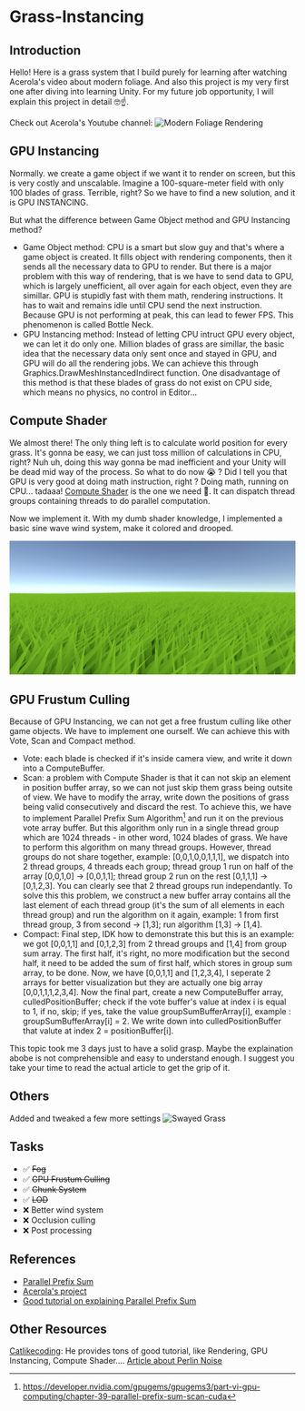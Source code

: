 # Grass-Instancing
 
## Introduction 
Hello! Here is a grass system that I build purely for learning after watching Acerola's video about modern foliage. And also this project is my very first one after diving into learning Unity. For my future job opportunity, I will explain this project in detail :nerd_face::point_up:.

Check out Acerola's Youtube channel: ![Modern Foliage Rendering](https://www.youtube.com/watch?v=jw00MbIJcrk)

## GPU Instancing
Normally. we create a game object if we want it to render on screen, but this is very costly and unscalable. Imagine a 100-square-meter field with only 100 blades of grass. Terrible, right? So we have to find a new solution, and it is GPU INSTANCING. 

But what the difference between Game Object method and GPU Instancing method?
- Game Object method: CPU is a smart but slow guy and that's where a game object is created. It fills object with rendering components, then it sends all the necessary data to GPU to render. But there is a major problem with this way of rendering, that is we have to send data to GPU, which is largely unefficient, all over again for each object, even they are simillar. GPU is stupidly fast with them math, rendering instructions. It has to wait and remains idle until CPU send the next instruction. Because GPU is not performing at peak, this can lead to fewer FPS. This phenomenon is called Bottle Neck.
- GPU Instancing method: Instead of letting CPU intruct GPU every object, we can let it do only one. Million blades of grass are simillar, the basic idea that the necessary data only sent once and stayed in GPU, and GPU will do all the rendering jobs. We can achieve this through Graphics.DrawMeshInstancedIndirect function. One disadvantage of this method is that these blades of grass do not exist on CPU side, which means no physics, no control in Editor...

## Compute Shader
We almost there! The only thing left is to calculate world position for every grass. It's gonna be easy, we can just toss million of calculations in CPU, right? Nuh uh, doing this way gonna be mad inefficient and your Unity will be dead mid way of the process. So what to do now :sob: ? Did I tell you that GPU is very good at doing math instruction, right ? Doing math, running on CPU... tadaaa! [Compute Shader](https://docs.unity3d.com/Manual/class-ComputeShader.html) is the one we need :exploding_head:. It can dispatch thread groups containing threads to do parallel computation. 

Now we implement it. With my dumb shader knowledge, I implemented a basic sine wave wind system, make it colored and drooped. 

![Implementation](/Assets/Grass/Image/Grass.png)

## GPU Frustum Culling

Because of GPU Instancing, we can not get a free frustum culling like other game objects. We have to implement one ourself. We can achieve this with Vote, Scan and Compact method.
- Vote: each blade is checked if it's inside camera view, and write it down into a ComputeBuffer.
- Scan: a problem with Compute Shader is that it can not skip an element in position buffer array, so we can not just skip them grass being outsite of view. We have to modify the array, write down the positions of grass being valid consecutively and discard the rest. To achieve this, we have to implement Parallel Prefix Sum Algorithm[^1] and run it on the previous vote array buffer. But this algorithm only run in a single thread group which are 1024 threads - in other word, 1024 blades of grass. We have to perform this algorithm on many thread groups. However, thread groups do not share together, example: [0,0,1,0,0,1,1,1], we dispatch into 2 thread groups, 4 threads each group; thread group 1 run on half of the array [0,0,1,0] -> [0,0,1,1]; thread group 2 run on the rest [0,1,1,1] -> [0,1,2,3]. You can clearly see that 2 thread groups run independantly. To solve this this problem, we construct a new buffer array contains all the last element of each thread group (it's the sum of all elements in each thread group) and run the algorithm on it again, example: 1 from first thread group, 3 from second -> [1,3]; run algorithm [1,3] -> [1,4].
- Compact: Final step, IDK how to demonstrate this but this is an example: we got [0,0,1,1] and [0,1,2,3] from 2 thread groups and [1,4] from group sum array. The first half, it's right, no more modification but the second half, it need to be added the sum of first half, which stores in group sum array, to be done. Now, we have [0,0,1,1] and [1,2,3,4], I seperate 2 arrays for better visualization but they are actually one big array [0,0,1,1,1,2,3,4]. Now the final part, create a new ComputeBuffer array, culledPositionBuffer; check if the vote buffer's value at index i is equal to 1, if no, skip; if yes, take the value groupSumBufferArray[i], example : groupSumBufferArray[i] = 2. We write down into culledPositionBuffer that valute at index 2 = positionBuffer[i].

This topic took me 3 days just to have a solid grasp. Maybe the explaination abobe is not comprehensible and easy to understand enough. I suggest you take your time to read the actual article to get the grip of it.

## Others

Added and tweaked a few more settings
![Swayed Grass](/Assets/Grass/Image/sway.gif)

## Tasks

- :white_check_mark: ~~Fog~~
- :white_check_mark: ~~GPU Frustum Culling~~
- :white_check_mark: ~~Chunk System~~
- :white_check_mark: ~~LOD~~
- :x: Better wind system
- :x: Occlusion culling
- :x: Post processing

## References
- [Parallel Prefix Sum](https://developer.nvidia.com/gpugems/gpugems3/part-vi-gpu-computing/chapter-39-parallel-prefix-sum-scan-cuda)
- [Acerola's project](https://github.com/GarrettGunnell/Grass)
- [Good tutorial on explaining Parallel Prefix Sum](https://www.youtube.com/watch?v=lavZl_wEbPE)

## Other Resources

[Catlikecoding](https://catlikecoding.com/): He provides tons of good tutorial, like Rendering, GPU Instancing, Compute Shader....
[Article about Perlin Noise](https://rtouti.github.io/graphics/perlin-noise-algorithm)
[^1]: https://developer.nvidia.com/gpugems/gpugems3/part-vi-gpu-computing/chapter-39-parallel-prefix-sum-scan-cuda
